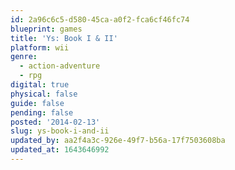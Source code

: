 ```yaml
---
id: 2a96c6c5-d580-45ca-a0f2-fca6cf46fc74
blueprint: games
title: 'Ys: Book I & II'
platform: wii
genre:
  - action-adventure
  - rpg
digital: true
physical: false
guide: false
pending: false
posted: '2014-02-13'
slug: ys-book-i-and-ii
updated_by: aa2f4a3c-926e-49f7-b56a-17f7503608ba
updated_at: 1643646992
---
```

